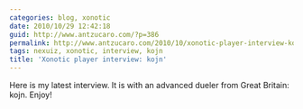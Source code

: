 ```yaml
---
categories: blog, xonotic
date: 2010/10/29 12:42:18
guid: http://www.antzucaro.com/?p=386
permalink: http://www.antzucaro.com/2010/10/xonotic-player-interview-kojn/
tags: nexuiz, xonotic, interview, kojn
title: 'Xonotic player interview: kojn'
---
```

Here is my latest interview. It is with an advanced dueler from Great Britain: kojn. Enjoy!

<p style="text-align: center;">
<object classid="clsid:d27cdb6e-ae6d-11cf-96b8-444553540000" width="640" height="385" codebase="http://download.macromedia.com/pub/shockwave/cabs/flash/swflash.cab#version=6,0,40,0"><param name="allowFullScreen" value="true" /><param name="allowscriptaccess" value="always" /><param name="src" value="http://www.youtube.com/v/l-U24-U7wDk?fs=1&amp;hl=en_US" /><param name="allowfullscreen" value="true" /><embed type="application/x-shockwave-flash" width="640" height="385" src="http://www.youtube.com/v/l-U24-U7wDk?fs=1&amp;hl=en_US" allowscriptaccess="always" allowfullscreen="true"></embed></object>
